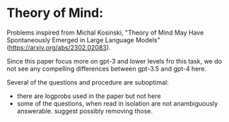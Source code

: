 # Theory of Mind:

Problems inspired from Michal Kosinski, "Theory of Mind May Have Spontaneously Emerged in Large Language Models" (https://arxiv.org/abs/2302.02083).

Since this paper focus more  on gpt-3 and lower levels fro this task, we do not see any compelling differences between gpt-3.5 and gpt-4 here.

Several of the questions and procedure are suboptimal:
 - there are logprobs used in the paper but not here
 - some of the questions, when read in isolation are not anambiguously answerable. suggest possibly removing those.